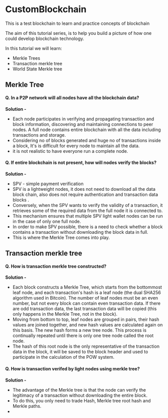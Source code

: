 
# CustomBlockchain

This is a test blockchain to learn and practice concepts of blockchain

The aim of this tutorial series, is to help you build a picture of how one could develop blockchain technology.

In this tutorial we will learn:

- Merkle Trees
- Transaction merkle tree
- World State Merkle tree

  
## Merkle Tree

#### Q. In a P2P network will all nodes have all the blockchain data?
**Solution -** 
 - Each node participates in verifying and propagating transaction and block information, discovering and maintaining connections to peer nodes. A full node contains entire blockchain with all the data including transactions and storage.
 - Considering no of blocks generated and huge no of transactions inside a block, It's is difficult for every node to maintain all the data.
 - it is not realistic to have everyone run a complete node. 
 
    
#### Q. If entire blockchain is not present, how will nodes verify the blocks?
**Solution -** 
- SPV - simple payment verification
-  SPV is a lightweight nodes, it does not need to download all the data block chain, also does not require authentication and transaction data blocks . 
- Conversely, when the SPV wants to verify the validity of a transaction, it retrieves some of the required data from the full node it is connected to. 
- This mechanism ensures that multiple SPV light wallet nodes can be run in the case of only one full node.
- In order to make SPV possible, there is a need to check whether a block contains a transaction without downloading the block data in full. 
- This is where the Merkle Tree comes into play.


## Transaction merkle tree
#### Q. How is transaction merkle tree constructed? 
**Solution -** 
- Each block constructs a Merkle Tree, which starts from the bottommost leaf node, and each transaction's hash is a leaf node (the dual SHA256 algorithm used in Bitcoin). The number of leaf nodes must be an even number, but not every block can contain even transaction data. If there are odd transaction data, the last transaction data will be copied (this only happens in the Merkle Tree, not in the block).
- Moving from bottom to top, leaf nodes are grouped in pairs, their hash values ​​are joined together, and new hash values ​​are calculated again on this basis. The new hash forms a new tree node. This process is continually repeated until there is only one tree node called the root node. 
- The hash of this root node is the only representative of the transaction data in the block, it will be saved to the block header and used to participate in the calculation of the POW system.

#### Q. How is transaction verifed by light nodes using merkle tree? 
**Solution -** 
- The advantage of the Merkle tree is that the node can verify the legitimacy of a transaction without downloading the entire block. 
- To do this, you only need to trade Hash, Merkle tree root hash and Merkle paths.
- 
